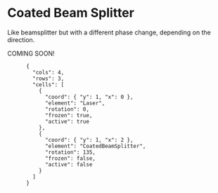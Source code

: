 # Coated Beam Splitter

Like beamsplitter but with a different phase change, depending on the direction.

COMING SOON!

```{quantum-board}
      {
        "cols": 4,
        "rows": 3,
        "cells": [
          {
            "coord": { "y": 1, "x": 0 },
            "element": "Laser",
            "rotation": 0,
            "frozen": true,
            "active": true
          },
          {
            "coord": { "y": 1, "x": 2 },
            "element": "CoatedBeamSplitter",
            "rotation": 135,
            "frozen": false,
            "active": false
          }
        ]
      }
```

